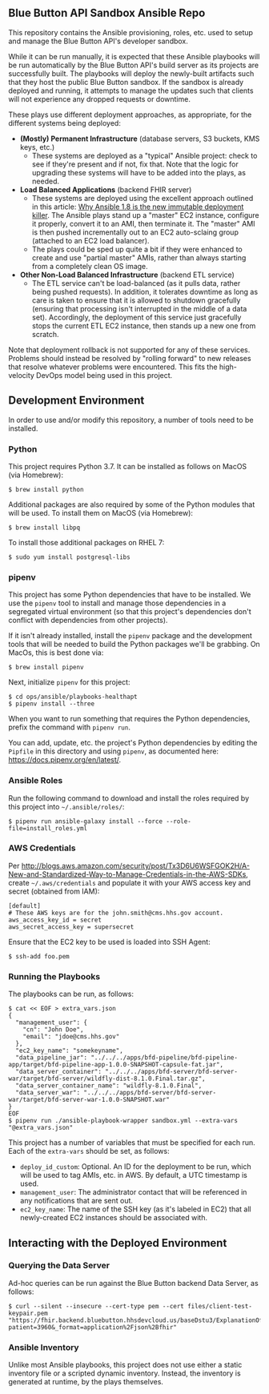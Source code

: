 Blue Button API Sandbox Ansible Repo
------------------------------------

This repository contains the Ansible provisioning, roles, etc. used to setup and manage the Blue Button API's developer sandbox.

While it can be run manually, it is expected that these Ansible playbooks will be run automatically by the Blue Button API's build server as its projects are successfully built. The playbooks will deploy the newly-built artifacts such that they host the public Blue Button sandbox. If the sandbox is already deployed and running, it attempts to manage the updates such that clients will not experience any dropped requests or downtime.

These plays use different deployment approaches, as appropriate, for the different systems being deployed:

* **(Mostly) Permanent Infrastructure** (database servers, S3 buckets, KMS keys, etc.)
    * These systems are deployed as a "typical" Ansible project: check to see if they're present and if not, fix that. Note that the logic for upgrading these systems will have to be added into the plays, as needed.
* **Load Balanced Applications** (backend FHIR server)
    * These systems are deployed using the excellent approach outlined in this article: [Why Ansible 1.8 is the new immutable deployment killer](https://t37.net/why-ansible-1-8-is-the-new-immutable-deployment-killer.html). The Ansible plays stand up a "master" EC2 instance, configure it properly, convert it to an AMI, then terminate it. The "master" AMI is then pushed incrementally out to an EC2 auto-sclaing group (attached to an EC2 load balancer).
    * The plays could be sped up quite a bit if they were enhanced to create and use "partial master" AMIs, rather than always starting from a completely clean OS image.
* **Other Non-Load Balanced Infrastructure** (backend ETL service)
    * The ETL service can't be load-balanced (as it pulls data, rather being pushed requests). In addition, it tolerates downtime as long as care is taken to ensure that it is allowed to shutdown gracefully (ensuring that processing isn't interrupted in the middle of a data set). Accordingly, the deployment of this service just gracefully stops the current ETL EC2 instance, then stands up a new one from scratch.

Note that deployment rollback is not supported for any of these services. Problems should instead be resolved by "rolling forward" to new releases that resolve whatever problems were encountered. This fits the high-velocity DevOps model being used in this project.

## Development Environment

In order to use and/or modify this repository, a number of tools need to be installed.

### Python

This project requires Python 3.7. It can be installed as follows on MacOS (via Homebrew):

    $ brew install python

Additional packages are also required by some of the Python modules that will be used. To install them on MacOS (via Homebrew):

    $ brew install libpq

To install those additional packages on RHEL 7:

    $ sudo yum install postgresql-libs

### pipenv

This project has some Python dependencies that have to be installed. We use the `pipenv` tool to install and manage those dependencies in a segregated virtual environment (so that this project's dependencies don't conflict with dependencies from other projects).

If it isn't already installed, install the `pipenv` package and the development tools that will be needed to build the Python packages we'll be grabbing. On MacOs, this is best done via:

    $ brew install pipenv

Next, initialize `pipenv` for this project:

    $ cd ops/ansible/playbooks-healthapt
    $ pipenv install --three

When you want to run something that requires the Python dependencies, prefix the command with `pipenv run`.

You can add, update, etc. the project's Python dependencies by editing the `Pipfile` in this directory and using `pipenv`, as documented here: <https://docs.pipenv.org/en/latest/>.

### Ansible Roles

Run the following command to download and install the roles required by this project into `~/.ansible/roles/`:

    $ pipenv run ansible-galaxy install --force --role-file=install_roles.yml

### AWS Credentials

Per <http://blogs.aws.amazon.com/security/post/Tx3D6U6WSFGOK2H/A-New-and-Standardized-Way-to-Manage-Credentials-in-the-AWS-SDKs>, create `~/.aws/credentials` and populate it with your AWS access key and secret (obtained from IAM):

    [default]
    # These AWS keys are for the john.smith@cms.hhs.gov account.
    aws_access_key_id = secret
    aws_secret_access_key = supersecret

Ensure that the EC2 key to be used is loaded into SSH Agent:

    $ ssh-add foo.pem

### Running the Playbooks

The playbooks can be run, as follows:

    $ cat << EOF > extra_vars.json
    {
      "management_user": {
        "cn": "John Doe",
        "email": "jdoe@cms.hhs.gov"
      },
      "ec2_key_name": "somekeyname",
      "data_pipeline_jar": "../../../apps/bfd-pipeline/bfd-pipeline-app/target/bfd-pipeline-app-1.0.0-SNAPSHOT-capsule-fat.jar",
      "data_server_container": "../../../apps/bfd-server/bfd-server-war/target/bfd-server/wildfly-dist-8.1.0.Final.tar.gz",
      "data_server_container_name": "wildfly-8.1.0.Final",
      "data_server_war": "../../../apps/bfd-server/bfd-server-war/target/bfd-server-war-1.0.0-SNAPSHOT.war"
    }
    EOF
    $ pipenv run ./ansible-playbook-wrapper sandbox.yml --extra-vars "@extra_vars.json"

This project has a number of variables that must be specified for each run. Each of the `extra-vars` should be set, as follows:

* `deploy_id_custom`: Optional. An ID for the deployment to be run, which will be used to tag AMIs, etc. in AWS. By default, a UTC timestamp is used.
* `management_user`: The administrator contact that will be referenced in any notifications that are sent out.
* `ec2_key_name`: The name of the SSH key (as it's labeled in EC2) that all newly-created EC2 instances should be associated with.

## Interacting with the Deployed Environment

### Querying the Data Server

Ad-hoc queries can be run against the Blue Button backend Data Server, as follows:

    $ curl --silent --insecure --cert-type pem --cert files/client-test-keypair.pem "https://fhir.backend.bluebutton.hhsdevcloud.us/baseDstu3/ExplanationOfBenefit?patient=3960&_format=application%2Fjson%2Bfhir"

### Ansible Inventory

Unlike most Ansible playbooks, this project does not use either a static inventory file or a scripted dynamic inventory. Instead, the inventory is generated at runtime, by the plays themselves.
